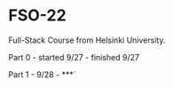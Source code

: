 # FSO-22

Full-Stack Course from Helsinki University.

Part 0 - started 9/27 - finished 9/27

Part 1 - 9/28 - ***`